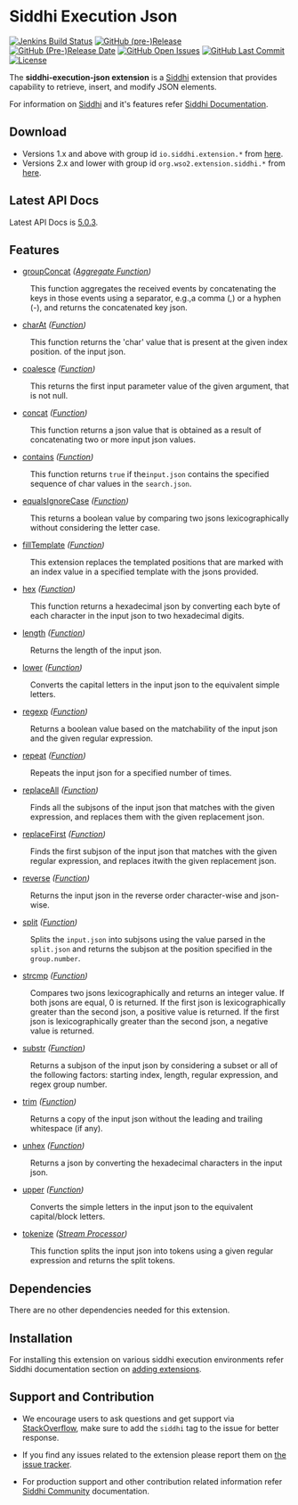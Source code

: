 Siddhi Execution Json
======================================

  [![Jenkins Build Status](https://wso2.org/jenkins/job/siddhi/job/siddhi-execution-json/badge/icon)](https://wso2.org/jenkins/job/siddhi/job/siddhi-execution-json/)
  [![GitHub (pre-)Release](https://img.shields.io/github/release/siddhi-io/siddhi-execution-json/all.svg)](https://github.com/siddhi-io/siddhi-execution-json/releases)
  [![GitHub (Pre-)Release Date](https://img.shields.io/github/release-date-pre/siddhi-io/siddhi-execution-json.svg)](https://github.com/siddhi-io/siddhi-execution-json/releases)
  [![GitHub Open Issues](https://img.shields.io/github/issues-raw/siddhi-io/siddhi-execution-json.svg)](https://github.com/siddhi-io/siddhi-execution-json/issues)
  [![GitHub Last Commit](https://img.shields.io/github/last-commit/siddhi-io/siddhi-execution-json.svg)](https://github.com/siddhi-io/siddhi-execution-json/commits/master)
  [![License](https://img.shields.io/badge/License-Apache%202.0-blue.svg)](https://opensource.org/licenses/Apache-2.0)

The **siddhi-execution-json extension** is a <a target="_blank" href="https://siddhi.io/">Siddhi</a> extension that provides capability to retrieve, insert, and modify JSON elements.

For information on <a target="_blank" href="https://siddhi.io/">Siddhi</a> and it's features refer <a target="_blank" href="https://siddhi.io/redirect/docs.html">Siddhi Documentation</a>. 

## Download

* Versions 1.x and above with group id `io.siddhi.extension.*` from <a target="_blank" href="https://mvnrepository.com/artifact/io.siddhi.extension.execution.json/siddhi-execution-json/">here</a>.
* Versions 2.x and lower with group id `org.wso2.extension.siddhi.*` from <a target="_blank" href="https://mvnrepository.com/artifact/org.wso2.extension.siddhi.execution.json/siddhi-execution-json">here</a>.

## Latest API Docs 

Latest API Docs is <a target="_blank" href="https://siddhi-io.github.io/siddhi-execution-json/api/5.0.3">5.0.3</a>.

## Features

* <a target="_blank" href="https://siddhi-io.github.io/siddhi-execution-json/api/5.0.3/#groupconcat-aggregate-function">groupConcat</a> *(<a target="_blank" href="http://siddhi.io/en/v5.0/docs/query-guide/#aggregate-function">Aggregate Function</a>)*<br> <div style="padding-left: 1em;"><p>This function aggregates the received events by concatenating the keys in those events using a separator, e.g.,a comma (,) or a hyphen (-), and returns the concatenated key json.</p></div>
* <a target="_blank" href="https://siddhi-io.github.io/siddhi-execution-json/api/5.0.3/#charat-function">charAt</a> *(<a target="_blank" href="http://siddhi.io/en/v5.0/docs/query-guide/#function">Function</a>)*<br> <div style="padding-left: 1em;"><p>This function returns the 'char' value that is present at the given index position. of the input json.</p></div>
* <a target="_blank" href="https://siddhi-io.github.io/siddhi-execution-json/api/5.0.3/#coalesce-function">coalesce</a> *(<a target="_blank" href="http://siddhi.io/en/v5.0/docs/query-guide/#function">Function</a>)*<br> <div style="padding-left: 1em;"><p> This returns the first input parameter value of the given argument, that is not null.</p></div>
* <a target="_blank" href="https://siddhi-io.github.io/siddhi-execution-json/api/5.0.3/#concat-function">concat</a> *(<a target="_blank" href="http://siddhi.io/en/v5.0/docs/query-guide/#function">Function</a>)*<br> <div style="padding-left: 1em;"><p>This function returns a json value that is obtained as a result of concatenating two or more input json values.</p></div>
* <a target="_blank" href="https://siddhi-io.github.io/siddhi-execution-json/api/5.0.3/#contains-function">contains</a> *(<a target="_blank" href="http://siddhi.io/en/v5.0/docs/query-guide/#function">Function</a>)*<br> <div style="padding-left: 1em;"><p>This function returns <code>true</code> if the<code>input.json</code> contains the specified sequence of char values in the <code>search.json</code>. </p></div>
* <a target="_blank" href="https://siddhi-io.github.io/siddhi-execution-json/api/5.0.3/#equalsignorecase-function">equalsIgnoreCase</a> *(<a target="_blank" href="http://siddhi.io/en/v5.0/docs/query-guide/#function">Function</a>)*<br> <div style="padding-left: 1em;"><p>This returns a boolean value by comparing two jsons lexicographically without considering the letter case.</p></div>
* <a target="_blank" href="https://siddhi-io.github.io/siddhi-execution-json/api/5.0.3/#filltemplate-function">fillTemplate</a> *(<a target="_blank" href="http://siddhi.io/en/v5.0/docs/query-guide/#function">Function</a>)*<br> <div style="padding-left: 1em;"><p>This extension replaces the templated positions that are marked with an index value in a specified template with the jsons provided.</p></div>
* <a target="_blank" href="https://siddhi-io.github.io/siddhi-execution-json/api/5.0.3/#hex-function">hex</a> *(<a target="_blank" href="http://siddhi.io/en/v5.0/docs/query-guide/#function">Function</a>)*<br> <div style="padding-left: 1em;"><p>This function returns a hexadecimal json by converting each byte of each character in the input json to two hexadecimal digits.</p></div>
* <a target="_blank" href="https://siddhi-io.github.io/siddhi-execution-json/api/5.0.3/#length-function">length</a> *(<a target="_blank" href="http://siddhi.io/en/v5.0/docs/query-guide/#function">Function</a>)*<br> <div style="padding-left: 1em;"><p>Returns the length of the input json.</p></div>
* <a target="_blank" href="https://siddhi-io.github.io/siddhi-execution-json/api/5.0.3/#lower-function">lower</a> *(<a target="_blank" href="http://siddhi.io/en/v5.0/docs/query-guide/#function">Function</a>)*<br> <div style="padding-left: 1em;"><p>Converts the capital letters in the input json to the equivalent simple letters.</p></div>
* <a target="_blank" href="https://siddhi-io.github.io/siddhi-execution-json/api/5.0.3/#regexp-function">regexp</a> *(<a target="_blank" href="http://siddhi.io/en/v5.0/docs/query-guide/#function">Function</a>)*<br> <div style="padding-left: 1em;"><p>Returns a boolean value based on the matchability of the input json and the given regular expression.</p></div>
* <a target="_blank" href="https://siddhi-io.github.io/siddhi-execution-json/api/5.0.3/#repeat-function">repeat</a> *(<a target="_blank" href="http://siddhi.io/en/v5.0/docs/query-guide/#function">Function</a>)*<br> <div style="padding-left: 1em;"><p>Repeats the input json for a specified number of times.</p></div>
* <a target="_blank" href="https://siddhi-io.github.io/siddhi-execution-json/api/5.0.3/#replaceall-function">replaceAll</a> *(<a target="_blank" href="http://siddhi.io/en/v5.0/docs/query-guide/#function">Function</a>)*<br> <div style="padding-left: 1em;"><p>Finds all the subjsons of the input json that matches with the given expression, and replaces them with the given replacement json.</p></div>
* <a target="_blank" href="https://siddhi-io.github.io/siddhi-execution-json/api/5.0.3/#replacefirst-function">replaceFirst</a> *(<a target="_blank" href="http://siddhi.io/en/v5.0/docs/query-guide/#function">Function</a>)*<br> <div style="padding-left: 1em;"><p>Finds the first subjson of the input json that matches with the given regular expression, and replaces itwith the given replacement json.</p></div>
* <a target="_blank" href="https://siddhi-io.github.io/siddhi-execution-json/api/5.0.3/#reverse-function">reverse</a> *(<a target="_blank" href="http://siddhi.io/en/v5.0/docs/query-guide/#function">Function</a>)*<br> <div style="padding-left: 1em;"><p>Returns the input json in the reverse order character-wise and json-wise.</p></div>
* <a target="_blank" href="https://siddhi-io.github.io/siddhi-execution-json/api/5.0.3/#split-function">split</a> *(<a target="_blank" href="http://siddhi.io/en/v5.0/docs/query-guide/#function">Function</a>)*<br> <div style="padding-left: 1em;"><p>Splits the  <code>input.json</code> into subjsons using the value parsed in the <code>split.json</code> and returns the subjson at the position specified in the <code>group.number</code>.</p></div>
* <a target="_blank" href="https://siddhi-io.github.io/siddhi-execution-json/api/5.0.3/#strcmp-function">strcmp</a> *(<a target="_blank" href="http://siddhi.io/en/v5.0/docs/query-guide/#function">Function</a>)*<br> <div style="padding-left: 1em;"><p>Compares two jsons lexicographically and returns an integer value. If both jsons are equal, 0 is returned. If  the first json is lexicographically greater than the second json, a positive value is returned. If the first json is lexicographically greater than the second json, a negative value is returned.</p></div>
* <a target="_blank" href="https://siddhi-io.github.io/siddhi-execution-json/api/5.0.3/#substr-function">substr</a> *(<a target="_blank" href="http://siddhi.io/en/v5.0/docs/query-guide/#function">Function</a>)*<br> <div style="padding-left: 1em;"><p>Returns a subjson of the input json by considering a subset or all of the following factors: starting index, length, regular expression, and regex group number.</p></div>
* <a target="_blank" href="https://siddhi-io.github.io/siddhi-execution-json/api/5.0.3/#trim-function">trim</a> *(<a target="_blank" href="http://siddhi.io/en/v5.0/docs/query-guide/#function">Function</a>)*<br> <div style="padding-left: 1em;"><p>Returns a copy of the input json without the leading and trailing whitespace (if any).</p></div>
* <a target="_blank" href="https://siddhi-io.github.io/siddhi-execution-json/api/5.0.3/#unhex-function">unhex</a> *(<a target="_blank" href="http://siddhi.io/en/v5.0/docs/query-guide/#function">Function</a>)*<br> <div style="padding-left: 1em;"><p>Returns a json by converting the hexadecimal characters in the input json.</p></div>
* <a target="_blank" href="https://siddhi-io.github.io/siddhi-execution-json/api/5.0.3/#upper-function">upper</a> *(<a target="_blank" href="http://siddhi.io/en/v5.0/docs/query-guide/#function">Function</a>)*<br> <div style="padding-left: 1em;"><p>Converts the simple letters in the input json to the equivalent capital/block letters.</p></div>
* <a target="_blank" href="https://siddhi-io.github.io/siddhi-execution-json/api/5.0.3/#tokenize-stream-processor">tokenize</a> *(<a target="_blank" href="http://siddhi.io/en/v5.0/docs/query-guide/#stream-processor">Stream Processor</a>)*<br> <div style="padding-left: 1em;"><p>This function splits the input json into tokens using a given regular expression and returns the split tokens.</p></div>

## Dependencies 

There are no other dependencies needed for this extension. 

## Installation

For installing this extension on various siddhi execution environments refer Siddhi documentation section on <a target="_blank" href="https://siddhi.io/redirect/add-extensions.html">adding extensions</a>.

## Support and Contribution

* We encourage users to ask questions and get support via <a target="_blank" href="https://stackoverflow.com/questions/tagged/siddhi">StackOverflow</a>, make sure to add the `siddhi` tag to the issue for better response.

* If you find any issues related to the extension please report them on <a target="_blank" href="https://github.com/siddhi-io/siddhi-execution-json/issues">the issue tracker</a>.

* For production support and other contribution related information refer <a target="_blank" href="https://siddhi.io/community/">Siddhi Community</a> documentation.
